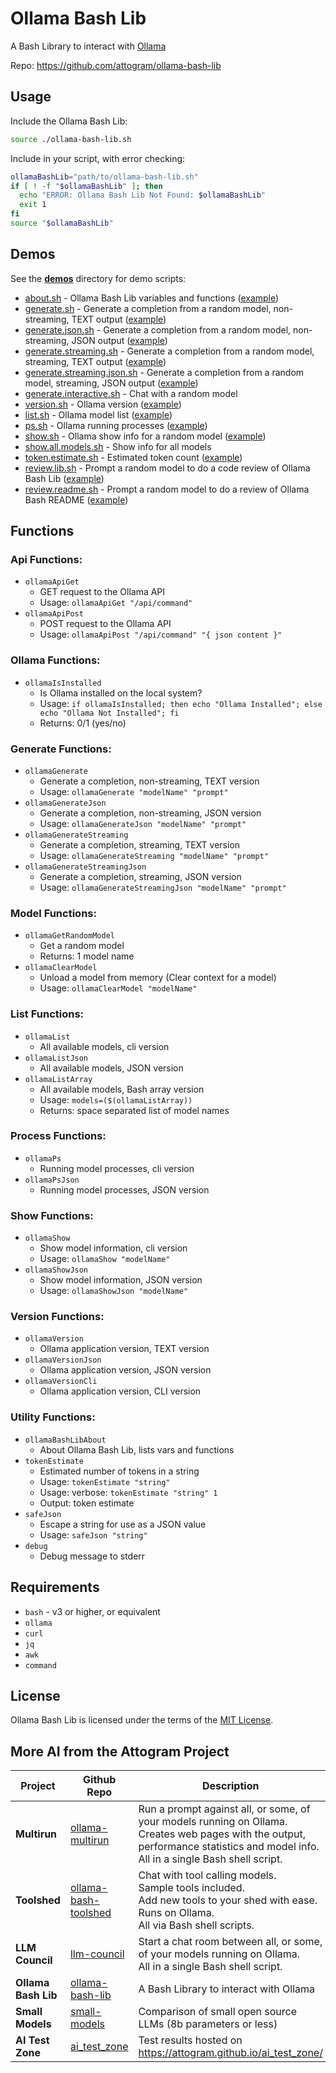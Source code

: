 # Ollama Bash Lib

A Bash Library to interact with [Ollama](https://github.com/ollama/ollama)

Repo: https://github.com/attogram/ollama-bash-lib

## Usage

Include the Ollama Bash Lib:
```bash
source ./ollama-bash-lib.sh
```

Include in your script, with error checking:
```bash
ollamaBashLib="path/to/ollama-bash-lib.sh"
if [ ! -f "$ollamaBashLib" ]; then
  echo "ERROR: Ollama Bash Lib Not Found: $ollamaBashLib"
  exit 1
fi
source "$ollamaBashLib"
```

## Demos

See the **[demos](demos)** directory for demo scripts:

* [about.sh](demos/about.sh) - Ollama Bash Lib variables and functions ([example](demos/about.txt))
* [generate.sh](demos/generate.sh) - Generate a completion from a random model, non-streaming, TEXT output ([example](demos/generate.txt))
* [generate.json.sh](demos/generate.json.sh) - Generate a completion from a random model, non-streaming, JSON output ([example](demos/generate.json.txt))
* [generate.streaming.sh](demos/generate.streaming.sh) - Generate a completion from a random model, streaming, TEXT output ([example](demos/generate.streaming.txt))
* [generate.streaming.json.sh](demos/generate.streaming.json.sh) - Generate a completion from a random model, streaming, JSON output ([example](demos/generate.streaming.json.txt))
* [generate.interactive.sh](demos/generate.interactive.sh) - Chat with a random model
* [version.sh](demos/version.sh) - Ollama version ([example](demos/version.txt))
* [list.sh](demos/list.sh) - Ollama model list ([example](demos/list.txt))
* [ps.sh](demos/ps.sh) - Ollama running processes ([example](demos/ps.txt))
* [show.sh](demos/show.sh) - Ollama show info for a random model ([example](demos/show.txt))
* [show.all.models.sh](demos/show.all.models.sh) - Show info for all models
* [token.estimate.sh](demos/token.estimate.sh) - Estimated token count ([example](demos/token.estimate.txt))
* [review.lib.sh](demos/review.lib.sh) - Prompt a random model to do a code review of Ollama Bash Lib ([example](demos/review.lib.txt))
* [review.readme.sh](demos/review.readme.sh) - Prompt a random model to do a review of Ollama Bash README ([example](demos/review.readme.txt))

## Functions

### Api Functions:
* ```ollamaApiGet```
  * GET request to the Ollama API
  * Usage: ```ollamaApiGet "/api/command"```
* ```ollamaApiPost```
  * POST request to the Ollama API
  * Usage: ```ollamaApiPost "/api/command" "{ json content }"```

### Ollama Functions:
* ```ollamaIsInstalled```
  * Is Ollama installed on the local system?
  * Usage: ```if ollamaIsInstalled; then echo "Ollama Installed"; else echo "Ollama Not Installed"; fi```
  * Returns: 0/1 (yes/no)

### Generate Functions:
* ```ollamaGenerate```
  * Generate a completion, non-streaming, TEXT version
  * Usage: ```ollamaGenerate "modelName" "prompt"```
* ```ollamaGenerateJson```
  * Generate a completion, non-streaming, JSON version
  * Usage: ```ollamaGenerateJson "modelName" "prompt"```
* ```ollamaGenerateStreaming```
  * Generate a completion, streaming, TEXT version
  * Usage: ```ollamaGenerateStreaming "modelName" "prompt"```
* ```ollamaGenerateStreamingJson```
  * Generate a completion, streaming, JSON version
  * Usage: ```ollamaGenerateStreamingJson "modelName" "prompt"```
  
### Model Functions:
* ```ollamaGetRandomModel```
  * Get a random model
  * Returns: 1 model name
* ```ollamaClearModel```
  * Unload a model from memory (Clear context for a model)
  * Usage: ```ollamaClearModel "modelName"```

### List Functions:
* ```ollamaList```
  * All available models, cli version
* ```ollamaListJson```
  * All available models, JSON version
* ```ollamaListArray```
  * All available models, Bash array version
  * Usage: ```models=($(ollamaListArray))```
  * Returns: space separated list of model names

### Process Functions:
* ```ollamaPs```
  * Running model processes, cli version
* ```ollamaPsJson```
  * Running model processes, JSON version

### Show Functions:
* ```ollamaShow```
  * Show model information, cli version
  * Usage: ```ollamaShow "modelName"```
* ```ollamaShowJson```
  * Show model information, JSON version
  * Usage: ```ollamaShowJson "modelName"```

### Version Functions:
* ```ollamaVersion```
  * Ollama application version, TEXT version
* ```ollamaVersionJson```
  * Ollama application version, JSON version
* ```ollamaVersionCli```
  * Ollama application version, CLI version

### Utility Functions:
* ```ollamaBashLibAbout```
  * About Ollama Bash Lib, lists vars and functions
* ```tokenEstimate```
  * Estimated number of tokens in a string
  * Usage: ```tokenEstimate "string"```
  * Usage: verbose: ```tokenEstimate "string" 1```
  * Output: token estimate
* ```safeJson```
  * Escape a string for use as a JSON value
  * Usage: ```safeJson "string"```
* ```debug```
  * Debug message to stderr

## Requirements

* ```bash``` - v3 or higher, or equivalent
* ```ollama```
* ```curl```
* ```jq```
* ```awk```
* ```command```

## License

Ollama Bash Lib is licensed under the terms of the [MIT License](LICENSE).

## More AI from the Attogram Project

| Project             | Github Repo                                  | Description                                                                                                                                                                                 |
|---------------------|----------------------------------------------|---------------------------------------------------------------------------------------------------------------------------------------------------------------------------------------------|
| **Multirun**        | [ollama-multirun][ollama-multirun]           | Run a prompt against all, or some, of your models running on Ollama.<br />Creates web pages with the output, performance statistics and model info.<br />All in a single Bash shell script. |
| **Toolshed**        | [ollama-bash-toolshed][ollama-bash-toolshed] | Chat with tool calling models.<br />Sample tools included.<br />Add new tools to your shed with ease.<br />Runs on Ollama.<br />All via Bash shell scripts.                                 |
| **LLM Council**     | [llm-council][llm-council]                   | Start a chat room between all, or some, of your models running on Ollama.<br />All in a single Bash shell script.                                                                           |
| **Ollama Bash Lib** | [ollama-bash-lib][ollama-bash-lib]           | A Bash Library to interact with Ollama                                                                                                                                                      | 
| **Small Models**    | [small-models][small-models]                 | Comparison of small open source LLMs (8b parameters or less)                                                                                                                                |
| **AI Test Zone**    | [ai_test_zone][ai_test_zone]                 | Test results hosted on https://attogram.github.io/ai_test_zone/                                                                                                                             |

[ollama-multirun]: <https://github.com/attogram/ollama-multirun> "Ollama Multirun"
[ollama-bash-toolshed]: <https://github.com/attogram/ollama-bash-toolshed> "Ollama Bash Toolshed"
[llm-council]: <https://github.com/attogram/llm-council> "LLM Council"
[ollama-bash-lib]: <https://github.com/attogram/ollama-bash-lib> "Ollama Bash Lib"
[small-models]: <https://github.com/attogram/small-models> "Small Models"
[ai_test_zone]: <https://github.com/attogram/ai_test_zone> "AI Test Zone"
